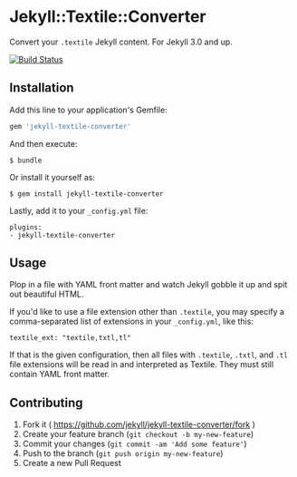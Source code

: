 # Jekyll::Textile::Converter

Convert your `.textile` Jekyll content. For Jekyll 3.0 and up.

[![Build Status](https://travis-ci.org/jekyll/jekyll-textile-converter.svg?branch=master)](https://travis-ci.org/jekyll/jekyll-textile-converter)

## Installation

Add this line to your application's Gemfile:

```ruby
gem 'jekyll-textile-converter'
```

And then execute:

    $ bundle

Or install it yourself as:

    $ gem install jekyll-textile-converter

Lastly, add it to your `_config.yml` file:

    plugins:
    - jekyll-textile-converter

## Usage

Plop in a file with YAML front matter and watch Jekyll gobble it up and spit out beautiful HTML.

If you'd like to use a file extension other than `.textile`, you may
specify a comma-separated list of extensions in your `_config.yml`, like this:

    textile_ext: "textile,txtl,tl"

If that is the given configuration, then all files with `.textile`,
`.txtl`, and `.tl` file extensions will be read in and interpreted as
Textile. They must still contain YAML front matter.

## Contributing

1. Fork it ( https://github.com/jekyll/jekyll-textile-converter/fork )
2. Create your feature branch (`git checkout -b my-new-feature`)
3. Commit your changes (`git commit -am 'Add some feature'`)
4. Push to the branch (`git push origin my-new-feature`)
5. Create a new Pull Request
